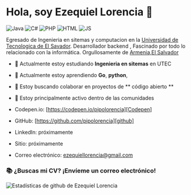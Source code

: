 # Hola, soy Ezequiel Lorencia 👋

![Java](https://img.shields.io/badge/Java-medio-red)
![C#](https://img.shields.io/badge/C%20sharp-medio-blueviolet)
![PHP](https://img.shields.io/badge/PHP-medio-9cf)
![HTML](https://img.shields.io/badge/HTML-medio-orange)
![JS](https://img.shields.io/badge/JavaScrip-medio-yellow)

Egresado de Ingenieria en sitemas y computacion en la [Universidad de Tecnologica de El Savador](https://www.utec.edu.sv/?fbclid=IwAR1UGSl3KAK2MnnNZ6uKAe7Mo2Pn7hs6kEjWYAFA65eHTnYme65Wqmub6V8). Desarrollador backend , Fascinado por todo lo relacionado con la informática. Orgullosamente de [Armenia,El Salvador](https://goo.gl/maps/KQZY84hZaNxUsZqd7) 

- 🔭 Actualmente estoy estudiando **Ingenieria en sitemas** en UTEC
- 🌱 Actualmente estoy aprendiendo **Go**, **python**, 
- 👯 Estoy buscando colaborar en proyectos de ** código abierto **
- 💬 Estoy principalmente activo dentro de las comunidades

- Codepen.io: [https://codepen.io/pipolorencia][Codepen]
- GitHub: [https://github.com/pipolorencia][github]
- LinkedIn: próximamente
- Sitio: próximamente
- Correo electrónico: ezequiellorencia@gmail.com

### 📚 ¿Buscas mi CV? ¡Envíeme un correo electrónico!

![Estadísticas de github de Ezequiel Lorencia](https://github-readme-stats.vercel.app/api?username=pipolorencia&show_icons=true&hide_border=true)

